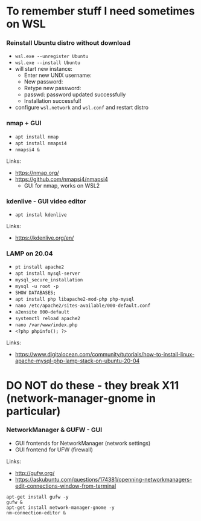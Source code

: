 # To remember stuff I need sometimes on WSL

### Reinstall Ubuntu distro without download

- `wsl.exe --unregister Ubuntu`
- `wsl.exe --install Ubuntu`
- will start new instance:
  - Enter new UNIX username:
  - New password:
  - Retype new password:
  - passwd: password updated successfully
  - Installation successful!
- configure `wsl.network` and `wsl.conf` and restart distro

### nmap + GUI

- `apt install nmap`
- `apt install nmapsi4`
- `nmapsi4 &`

Links:

- https://nmap.org/
- https://github.com/nmapsi4/nmapsi4
  - GUI for nmap, works on WSL2

### kdenlive - GUI video editor

- `apt instal kdenlive`

Links:

- https://kdenlive.org/en/

### LAMP on 20.04

- `pt install apache2`
- `apt install mysql-server`
- `mysql_secure_installation`
- `mysql -u root -p`
- `SHOW DATABASES;`
- `apt install php libapache2-mod-php php-mysql`
- `nano /etc/apache2/sites-available/000-default.conf`
- `a2ensite 000-default`
- `systemctl reload apache2`
- `nano /var/www/index.php`
- `<?php phpinfo(); ?>`

Links:

- https://www.digitalocean.com/community/tutorials/how-to-install-linux-apache-mysql-php-lamp-stack-on-ubuntu-20-04


# DO NOT do these - they break X11 (network-manager-gnome in particular)
### NetworkManager & GUFW - GUI

- GUI frontends for NetworkManager (network settings)
- GUI frontend for UFW (firewall)

Links:

- http://gufw.org/
- https://askubuntu.com/questions/174381/openning-networkmanagers-edit-connections-window-from-terminal

```
apt-get install gufw -y
gufw &
apt-get install network-manager-gnome -y
nm-connection-editor &
```
